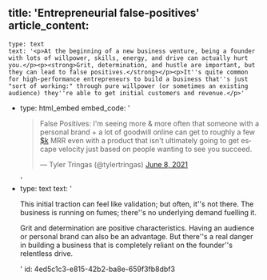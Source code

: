 title: 'Entrepreneurial false-positives'
article_content:
  -
    type: text
    text: '<p>At the beginning of a new business venture, being a founder with lots of willpower, skills, energy, and drive can actually hurt you.</p><p><strong>Grit, determination, and hustle are important, but they can lead to false positives.</strong></p><p>It''s quite common for high-performance entrepreneurs to build a business that''s just "sort of working:" through pure willpower (or sometimes an existing audience) they''re able to get initial customers and revenue.</p>'
  -
    type: html_embed
    embed_code: '<blockquote class="twitter-tweet tw-align-center"><p lang="en" dir="ltr">False Positives: I&#39;m seeing more &amp; more often that someone with a personal brand + a lot of goodwill online can get to roughly a few <a href="https://twitter.com/search?q=%24k&amp;src=ctag&amp;ref_src=twsrc%5Etfw">$k</a> MRR even with a product that isn&#39;t ultimately going to get escape velocity just based on people wanting to see you succeed.</p>&mdash; Tyler Tringas (@tylertringas) <a href="https://twitter.com/tylertringas/status/1402276241655439379?ref_src=twsrc%5Etfw">June 8, 2021</a></blockquote> <script async src="https://platform.twitter.com/widgets.js" charset="utf-8"></script>'
  -
    type: text
    text: '<p>This initial traction can feel like validation; but often, it''s not there. The business is running on fumes; there''s no underlying demand fuelling it.</p><p>Grit and determination are positive characteristics. Having an audience or personal brand can also be an advantage. But there''s a real danger in building a business that is completely reliant on the founder''s relentless drive.</p>'
id: 4ed5c1c3-e815-42b2-ba8e-659f3fb8dbf3
